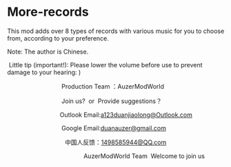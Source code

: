 # More-records
This mod adds over 8 types of records with various music for you to choose from, according to your preference.

Note: The author is Chinese.

 Little tip (important!): Please lower the volume before use to prevent damage to your hearing: )



                                Production Team ：AuzerModWorld

                                Join us?  or  Provide suggestions？

                               Outlook Email:a123duanjiaolong@Outlook.com

                                Google Email:duanauzer@gmail.com

                                   中国人反馈：1498585944@QQ.com

                                             AuzerModWorld Team  Welcome to join us
